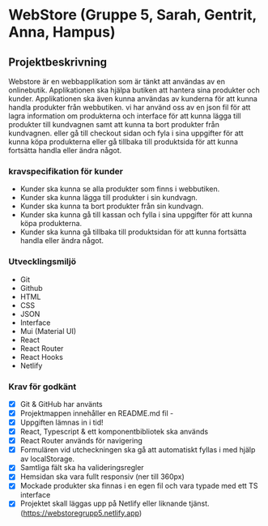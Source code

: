 # WebStore (Gruppe 5, Sarah, Gentrit, Anna, Hampus)
## Projektbeskrivning
 Webstore är en webbapplikation som är tänkt att användas av en onlinebutik. Applikationen ska hjälpa butiken att hantera sina produkter och kunder. Applikationen ska även kunna användas av kunderna för att kunna handla produkter från webbutiken. vi har använd oss av en json fil för att lagra information om produkterna och interface för att kunna lägga till produkter till kundvagnen samt att kunna ta bort produkter från kundvagnen. eller gå till checkout sidan och fyla i sina uppgifter för att kunna köpa produkterna eller gå tillbaka till produktsida för att kunna fortsätta handla eller ändra något. 
### kravspecifikation för kunder
* Kunder ska kunna se alla produkter som finns i webbutiken.
* Kunder ska kunna lägga till produkter i sin kundvagn.
* Kunder ska kunna ta bort produkter från sin kundvagn.
* Kunder ska kunna gå till kassan och fylla i sina uppgifter för att kunna köpa produkterna.
* Kunder ska kunna gå tillbaka till produktsidan för att kunna fortsätta handla eller ändra något.
### Utvecklingsmiljö
* Git
* Github
* HTML
* CSS
* JSON
* Interface
* Mui (Material UI) 
* React
* React Router
* React Hooks
* Netlify

### Krav för godkänt
- [x] Git & GitHub har använts
- [X] Projektmappen innehåller en README.md fil - 
- [x] Uppgiften lämnas in i tid!
- [x] React, Typescript & ett komponentbibliotek ska används
- [x] React Router används för navigering
- [x] Formulären vid utcheckningen ska gå att automatiskt fyllas i med hjälp av localStorage.
- [x] Samtliga fält ska ha valideringsregler
- [x] Hemsidan ska vara fullt responsiv (ner till 360px)
- [x] Mockade produkter ska finnas i en egen fil och vara typade med ett TS interface
- [x] Projektet skall läggas upp på Netlify eller liknande tjänst. (https://webstoregrupp5.netlify.app)
